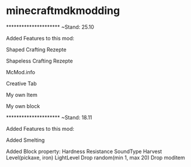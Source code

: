 # minecraftmdkmodding

********************* ~Stand: 25.10

Added Features to this mod:

Shaped Crafting Rezepte

Shapeless Crafting Rezepte

McMod.info

Creative Tab

My own Item

My own block

********************* ~Stand: 18.11

Added Features to this mod:

Added Smelting

Added Block property:
  Hardness
  Resistance
  SoundType
  Harvest Level(pickaxe, iron)
  LightLevel
  Drop random(min 1, max 20)
  Drop moditem
